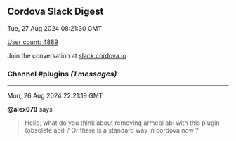 ## Cordova Slack Digest
Tue, 27 Aug 2024 08:21:30 GMT

[User count: 4889](https://cordova.slack.com/)


Join the conversation at [slack.cordova.io](http://slack.cordova.io/)

### __Channel #plugins__ _(1 messages)_
---

Mon, 26 Aug 2024 22:21:19 GMT

__@alex678__ says 
> Hello, what do you think about removing armebi abi with this plugin (obsolete abi) ? Or there is a standard way in cordova now ?
> 

